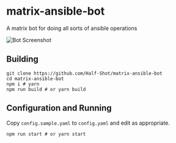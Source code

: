 # matrix-ansible-bot
A matrix bot for doing all sorts of ansible operations


![Bot Screenshot](https://matrix.half-shot.uk/_matrix/media/v1/download/half-shot.uk/1253b230e706f06b81e9c6b662171f250827a300)

## Building

```
git clone https://github.com/Half-Shot/matrix-ansible-bot
cd matrix-ansible-bot
npm i # yarn
npm run build # or yarn build
```


## Configuration and Running

Copy `config.sample.yaml` to `config.yaml` and edit as appropriate.

```
npm run start # or yarn start
```
